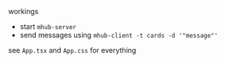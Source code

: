 workings

- start `mhub-server`
- send messages using `mhub-client -t cards -d '"message"'`

see `App.tsx` and `App.css` for everything
